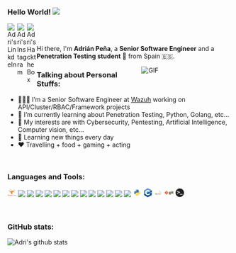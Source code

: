 ### Hello World! <img src="https://raw.githubusercontent.com/iampavangandhi/iampavangandhi/master/gifs/Hi.gif" width="30px"></h2>


<a href="https://www.linkedin.com/in/adrianprodri/">
  <img align="left" alt="Adri's LinkdeIn" width="22px" src="https://cdn.jsdelivr.net/npm/simple-icons@v3/icons/linkedin.svg" />
</a>
<a href="https://www.instagram.com/adriiiprodri/">
  <img align="left" alt="Adri's Instagram" width="22px" src="https://cdn.jsdelivr.net/npm/simple-icons@v3/icons/instagram.svg" />
</a>
<a href="https://app.hackthebox.eu/profile/136435">
  <img align="left" alt="Adri's HacktheBox" width="22px" src="https://www.google.com/s2/favicons?domain=hackthebox.eu" />
</a>

<br />
<br />

Hi there, I'm **Adrián Peña**, a **Senior Software Engineer** and a **Penetration Testing student** 🚀 from Spain :es:.

  <img align="right" alt="GIF" width="40%" height="40%" src="https://i.pinimg.com/originals/e4/26/70/e426702edf874b181aced1e2fa5c6cde.gif" />

### Talking about Personal Stuffs:

- 👨🏽‍💻 I’m a Senior Software Engineer at [Wazuh](https://www.wazuh.com/) working on API/Cluster/RBAC/Framework projects
- 🌱 I’m currently learning about Penetration Testing, Python, Golang, etc...
- 🤔 My interests are with Cybersecurity, Pentesting, Artificial Intelligence, Computer vision, etc...
- 💼 Learning new things every day
- :heart: Travelling + food + gaming + acting

<br/>

### Languages and Tools:

<code><a href="https://tensorflow.org"><img height="20" src="https://raw.githubusercontent.com/github/explore/80688e429a7d4ef2fca1e82350fe8e3517d3494d/topics/tensorflow/tensorflow.png"></a></code>
<code><a href="https://keras.io"><img height="20" src="https://www.google.com/s2/favicons?domain=keras.io"></a></code>
<code><a href="https://portswigger.net/burp"><img height="20" src="https://www.google.com/s2/favicons?domain=portswigger.net/burp"></a></code>
<code><a href="https://metasploit.com"><img height="20" src="https://www.google.com/s2/favicons?domain=metasploit.com"></a></code>
<code><a href="https://nmap.org"><img height="20" src="https://www.google.com/s2/favicons?domain=nmap.org"></a></code>
<code><a href="https://golang.org"><img height="20" src="https://www.google.com/s2/favicons?domain=golang.org"></a></code>
<code><a href="https://sqlite.org"><img height="20" src="https://www.google.com/s2/favicons?domain=sqlite.org"></a></code>
<code><a href="https://elastic.co"><img height="20" src="https://www.google.com/s2/favicons?domain=elastic.co"></a></code>
<code><a href="https://wireshark.org"><img height="20" src="https://www.google.com/s2/favicons?domain=wireshark.org"></a></code>
<code><a href="https://sqlmap.org"><img height="20" src="https://www.google.com/s2/favicons?domain=sqlmap.org"></a></code>
<code><a href="https://owasp.org/www-project-zap"><img height="20" src="https://www.google.com/s2/favicons?domain=owasp.org/www-project-zap"></a></code>
<code><a href="https://docker.com"><img height="20" src="https://www.google.com/s2/favicons?domain=docker.com"></a></code>
<code><a href="https://swagger.io"><img height="20" src="https://www.google.com/s2/favicons?domain=swagger.io"></a></code>
<code><a href="https://aws.amazon.com"><img height="20" src="https://www.google.com/s2/favicons?domain=aws.amazon.com"></a></code>
<code><a href="https://python.org"><img height="20" src="https://raw.githubusercontent.com/github/explore/80688e429a7d4ef2fca1e82350fe8e3517d3494d/topics/python/python.png"></a></code>
<code><img height="20" src="https://raw.githubusercontent.com/github/explore/80688e429a7d4ef2fca1e82350fe8e3517d3494d/topics/cpp/cpp.png"></code>
<code><a href="https://mysql.com"><img height="20" src="https://raw.githubusercontent.com/github/explore/80688e429a7d4ef2fca1e82350fe8e3517d3494d/topics/mysql/mysql.png"></a></code>
<code><a href="https://git-scm.com"><img height="20" src="https://raw.githubusercontent.com/github/explore/80688e429a7d4ef2fca1e82350fe8e3517d3494d/topics/git/git.png"></a></code>
<code><img height="20" src="https://raw.githubusercontent.com/github/explore/80688e429a7d4ef2fca1e82350fe8e3517d3494d/topics/terminal/terminal.png"></code>

<br/>

### GitHub stats:

![Adri's github stats](https://github-readme-stats.vercel.app/api?username=adriiiprodri&show_icons=true&hide_border=true)
